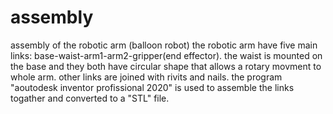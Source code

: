 # assembly
assembly of the robotic arm (balloon robot)
the robotic arm have five main links: base-waist-arm1-arm2-gripper(end effector).
the waist is mounted on the base and they both have circular shape that allows a rotary movment to whole arm.
other links are joined with rivits and nails.
the program "aoutodesk inventor profissional 2020" is used to assemble the links togather and converted to a "STL" file.
